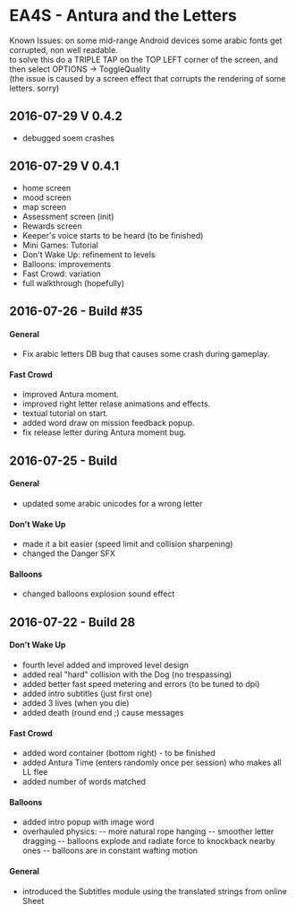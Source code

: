 EA4S - Antura and the Letters
================

Known Issues: on some mid-range Android devices some arabic fonts get corrupted, non well readable.  
to solve this do a TRIPLE TAP on the TOP LEFT corner of the screen, and then select OPTIONS -> ToggleQuality  
(the issue is caused by a screen effect that corrupts the rendering of some letters. sorry)


## 2016-07-29 V 0.4.2 ##
- debugged soem crashes

## 2016-07-29 V 0.4.1 ##

- home screen
- mood screen
- map screen
- Assessment screen (init)
- Rewards screen
- Keeper's voice starts to be heard (to be finished) 
- Mini Games: Tutorial
- Don't Wake Up: refinement to levels
- Balloons: improvements
- Fast Crowd: variation
- full walkthrough (hopefully)
  
  
## 2016-07-26 - Build #35 ##

#### General ####
- Fix arabic letters DB bug that causes some crash during gameplay.

#### Fast Crowd ####
- improved Antura moment.
- improved right letter relase animations and effects.
- textual tutorial on start.
- added word draw on mission feedback popup.
- fix release letter during Antura moment bug.

## 2016-07-25 - Build  ##

#### General ####
- updated some arabic unicodes for a wrong letter

#### Don't Wake Up ####
- made it a bit easier (speed limit and collision sharpening)
- changed the Danger SFX

#### Balloons ####

- changed balloons explosion sound effect


## 2016-07-22 - Build 28 ##

#### Don't Wake Up ####

- fourth level added and improved level design
- added real "hard" collision with the Dog (no trespassing)
- added better fast speed metering and errors (to be tuned to dpi)
- added intro subtitles (just first one)
- added 3 lives (when you die)
- added death (round end ;) cause messages

#### Fast Crowd ####

- added word container (bottom right) - to be finished
- added Antura Time (enters randomly once per session) who makes all LL flee
- added number of words matched

#### Balloons ####

- added intro popup with image word
- overhauled physics: 
-- more natural rope hanging
-- smoother letter dragging
-- balloons explode and radiate force to knockback nearby ones
-- balloons are in constant wafting motion


#### General ####

- introduced the Subtitles module using the translated strings from online Sheet


